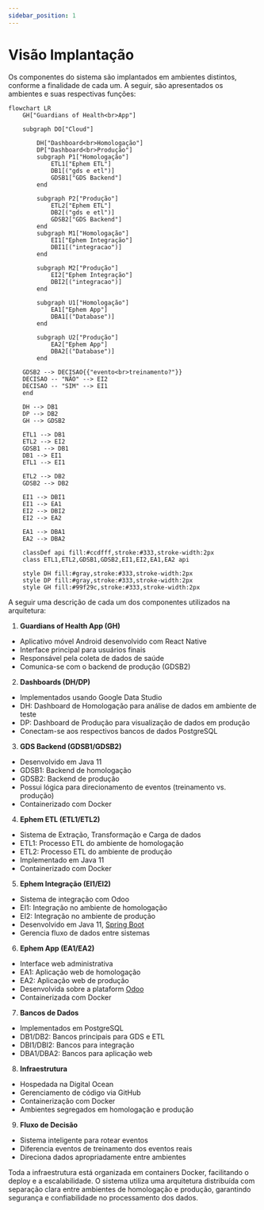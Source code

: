 ```yaml
---
sidebar_position: 1
---
```


# Visão Implantação

Os componentes do sistema são implantados em ambientes distintos, conforme a finalidade de cada um. A seguir, são apresentados os ambientes e suas respectivas funções:

```mermaid
flowchart LR
    GH["Guardians of Health<br>App"]

    subgraph DO["Cloud"]
    
        DH["Dashboard<br>Homologação"]
        DP["Dashboard<br>Produção"]
        subgraph P1["Homologação"]
            ETL1["Ephem ETL"]
            DB1[("gds e etl")]
            GDSB1["GDS Backend"]
        end

        subgraph P2["Produção"]
            ETL2["Ephem ETL"]
            DB2[("gds e etl")]
            GDSB2["GDS Backend"]
        end
        subgraph M1["Homologação"]
            EI1["Ephem Integração"]
            DBI1[("integracao")]
        end

        subgraph M2["Produção"]
            EI2["Ephem Integração"]
            DBI2[("integracao")]
        end
        
        subgraph U1["Homologação"]
            EA1["Ephem App"]
            DBA1[("Database")]
        end

        subgraph U2["Produção"]
            EA2["Ephem App"]
            DBA2[("Database")]
        end
        
    GDSB2 --> DECISAO{{"evento<br>treinamento?"}}
    DECISAO -- "NÃO" --> EI2
    DECISAO -- "SIM" --> EI1
    end

    DH --> DB1
    DP --> DB2
    GH --> GDSB2

    ETL1 --> DB1
    ETL2 --> EI2
    GDSB1 --> DB1
    DB1 --> EI1
    ETL1 --> EI1

    ETL2 --> DB2
    GDSB2 --> DB2

    EI1 --> DBI1
    EI1 --> EA1
    EI2 --> DBI2
    EI2 --> EA2

    EA1 --> DBA1
    EA2 --> DBA2

    classDef api fill:#ccdfff,stroke:#333,stroke-width:2px
    class ETL1,ETL2,GDSB1,GDSB2,EI1,EI2,EA1,EA2 api

    style DH fill:#gray,stroke:#333,stroke-width:2px
    style DP fill:#gray,stroke:#333,stroke-width:2px
    style GH fill:#99f29c,stroke:#333,stroke-width:2px

```

A seguir uma descrição de cada um dos componentes utilizados na arquitetura:

1. **Guardians of Health App (GH)**
- Aplicativo móvel Android desenvolvido com React Native
- Interface principal para usuários finais
- Responsável pela coleta de dados de saúde
- Comunica-se com o backend de produção (GDSB2)

2. **Dashboards (DH/DP)**
- Implementados usando Google Data Studio
- DH: Dashboard de Homologação para análise de dados em ambiente de teste
- DP: Dashboard de Produção para visualização de dados em produção
- Conectam-se aos respectivos bancos de dados PostgreSQL

3. **GDS Backend (GDSB1/GDSB2)**
- Desenvolvido em Java 11
- GDSB1: Backend de homologação
- GDSB2: Backend de produção
- Possui lógica para direcionamento de eventos (treinamento vs. produção)
- Containerizado com Docker

4. **Ephem ETL (ETL1/ETL2)**
- Sistema de Extração, Transformação e Carga de dados
- ETL1: Processo ETL do ambiente de homologação
- ETL2: Processo ETL do ambiente de produção
- Implementado em Java 11
- Containerizado com Docker

5. **Ephem Integração (EI1/EI2)**
- Sistema de integração com Odoo
- EI1: Integração no ambiente de homologação
- EI2: Integração no ambiente de produção
- Desenvolvido em Java 11, [Spring Boot](https://spring.io/projects/spring-boot)
- Gerencia fluxo de dados entre sistemas

6. **Ephem App (EA1/EA2)**
- Interface web administrativa
- EA1: Aplicação web de homologação
- EA2: Aplicação web de produção
- Desenvolvida sobre a plataform [Odoo](https://www.odoo.com/)
- Containerizada com Docker

7. **Bancos de Dados**
- Implementados em PostgreSQL
- DB1/DB2: Bancos principais para GDS e ETL
- DBI1/DBI2: Bancos para integração
- DBA1/DBA2: Bancos para aplicação web

8. **Infraestrutura**
- Hospedada na Digital Ocean
- Gerenciamento de código via GitHub
- Containerização com Docker
- Ambientes segregados em homologação e produção

9. **Fluxo de Decisão**
- Sistema inteligente para rotear eventos
- Diferencia eventos de treinamento dos eventos reais
- Direciona dados apropriadamente entre ambientes

Toda a infraestrutura está organizada em containers Docker, facilitando o deploy e a escalabilidade. O sistema utiliza uma arquitetura distribuída com separação clara entre ambientes de homologação e produção, garantindo segurança e confiabilidade no processamento dos dados.
